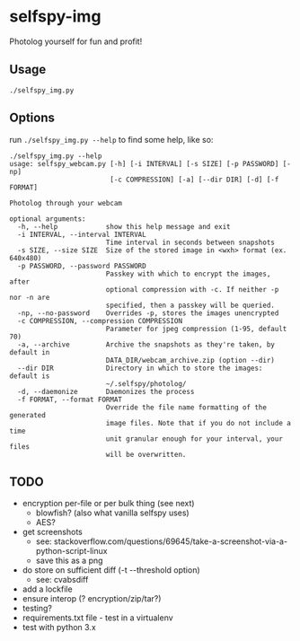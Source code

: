 selfspy-img
================================================================================

Photolog yourself for fun and profit!

Usage
--------------------------------------------------------------------------------

`./selfspy_img.py`


Options
--------------------------------------------------------------------------------

run `./selfspy_img.py --help` to find some help, like so:

    ./selfspy_img.py --help 
    usage: selfspy_webcam.py [-h] [-i INTERVAL] [-s SIZE] [-p PASSWORD] [-np]
                             [-c COMPRESSION] [-a] [--dir DIR] [-d] [-f FORMAT]

    Photolog through your webcam

    optional arguments:
      -h, --help            show this help message and exit
      -i INTERVAL, --interval INTERVAL
                            Time interval in seconds between snapshots
      -s SIZE, --size SIZE  Size of the stored image in <wxh> format (ex. 640x480)
      -p PASSWORD, --password PASSWORD
                            Passkey with which to encrypt the images, after
                            optional compression with -c. If neither -p nor -n are
                            specified, then a passkey will be queried.
      -np, --no-password    Overrides -p, stores the images unencrypted
      -c COMPRESSION, --compression COMPRESSION
                            Parameter for jpeg compression (1-95, default 70)
      -a, --archive         Archive the snapshots as they're taken, by default in
                            DATA_DIR/webcam_archive.zip (option --dir)
      --dir DIR             Directory in which to store the images: default is
                            ~/.selfspy/photolog/
      -d, --daemonize       Daemonizes the process
      -f FORMAT, --format FORMAT
                            Override the file name formatting of the generated
                            image files. Note that if you do not include a time
                            unit granular enough for your interval, your files
                            will be overwritten.


TODO
--------------------------------------------------------------------------------
 - encryption per-file or per bulk thing (see next)
   - blowfish? (also what vanilla selfspy uses)
   - AES?
 - get screenshots
   - see: stackoverflow.com/questions/69645/take-a-screenshot-via-a-python-script-linux
   - save this as a png
 - do store on sufficient diff (-t --threshold option)
   - see: cvabsdiff
 - add a lockfile
 - ensure interop (? encryption/zip/tar?)
 - testing?
 - requirements.txt file - test in a virtualenv
 - test with python 3.x